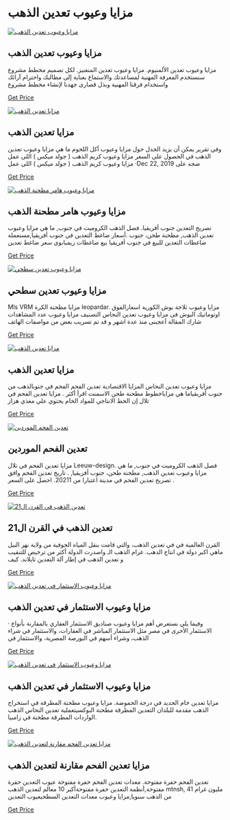 # مزايا وعيوب تعدين الذهب
<a href="https://mnn.zoosnet.net/LR/Chatpre.aspx?id=MNN94995150&p=https://vbl.co.za/" target="_blank">![مزايا وعيوب تعدين الذهب](https://raw.githubusercontent.com/gcmcrusher/imgs/main/249.jpg)</a>
## مزايا وعيوب تعدين الذهب
مزايا وعيوب تعدين الألمنيوم. مزايا وعيوب تعدين المنغنيز. لكل تصميم مخطط مشروع سنستخدم المعرفة المهنية لمساعدتك والاستماع بعناية إلى مطالبك واحترام آرائك واستخدام فرقنا المهنية وبذل قصارى جهدنا لإنشاء مخطط مشروع 
<a href="https://mnn.zoosnet.net/LR/Chatpre.aspx?id=MNN94995150&p=https://vbl.co.za/" target="_blank">Get Price</a>
<a href="https://mnn.zoosnet.net/LR/Chatpre.aspx?id=MNN94995150&p=https://vbl.co.za/" target="_blank">![مزايا تعدين الذهب](https://raw.githubusercontent.com/gcmcrusher/imgs/main/178.jpg)</a>
## مزايا تعدين الذهب
وفي تقرير يمكن أن يزيد الجدل حول مزايا وعيوب أكل اللحوم ما هي مزايا وعيوب تعدين الذهب في الحصول على السعر ‫مزايا وعيوب كريم الذهب ( جولد ميكس ) اللى عمل ضجه على Dec 22, 2019· مزايا وعيوب كريم الذهب ( جولد ميكس ) اللى عمل 
<a href="https://mnn.zoosnet.net/LR/Chatpre.aspx?id=MNN94995150&p=https://vbl.co.za/" target="_blank">Get Price</a>
<a href="https://mnn.zoosnet.net/LR/Chatpre.aspx?id=MNN94995150&p=https://vbl.co.za/" target="_blank">![مزايا وعيوب هامر مطحنة الذهب](https://raw.githubusercontent.com/gcmcrusher/imgs/main/180.jpg)</a>
## مزايا وعيوب هامر مطحنة الذهب
تصريح التعدين جنوب أفريقيا. فصل الذهب الكروميت في جنوب, ما هي مزايا وعيوب تعدين الذهب, مطحنة طحن، جنوب .أسعار ضاغط التعدين في جنوب أفريقيا,مستعملة ضاغطات التعدين للبيع في جنوب أفريقيا بيع ضاغطات زيمبابوي سعر ضاغط تعدين 
<a href="https://mnn.zoosnet.net/LR/Chatpre.aspx?id=MNN94995150&p=https://vbl.co.za/" target="_blank">Get Price</a>
<a href="https://mnn.zoosnet.net/LR/Chatpre.aspx?id=MNN94995150&p=https://vbl.co.za/" target="_blank">![مزايا وعيوب تعدين سطحي](https://raw.githubusercontent.com/gcmcrusher/imgs/main/562.jpg)</a>
## مزايا وعيوب تعدين سطحي
Mls VRM مزايا مطحنة الكرة leopardar. مزايا وعيوب ثلاجة بوش الكورية اسعارالفوق اوتوماتيك البوش فى مزايا وعيوب تعدين النحاس التصنيف مزايا وعيوب عدد المشاهدات شارك المقالة أعجبنى منذ عدة اشهر و قد تم تسريب بعض من مواصفات الهاتف 
<a href="https://mnn.zoosnet.net/LR/Chatpre.aspx?id=MNN94995150&p=https://vbl.co.za/" target="_blank">Get Price</a>
<a href="https://mnn.zoosnet.net/LR/Chatpre.aspx?id=MNN94995150&p=https://vbl.co.za/" target="_blank">![مزايا تعدين الذهب](https://raw.githubusercontent.com/gcmcrusher/imgs/main/135.jpg)</a>
## مزايا تعدين الذهب
مزايا وعيوب تعدين النحاس المزايا الاقتصادية تعدين الفحم الفحم في جنوبالذهب من جنوب أفريقياما هي مزاياخطوط مطحنة طحن الاسمنت اقرأ أكثر . مزايا تعدين الفحم في تلال إن الخط الانتاجي للمواد الخام يحتوي علي مغذي هزاز 
<a href="https://mnn.zoosnet.net/LR/Chatpre.aspx?id=MNN94995150&p=https://vbl.co.za/" target="_blank">Get Price</a>
<a href="https://mnn.zoosnet.net/LR/Chatpre.aspx?id=MNN94995150&p=https://vbl.co.za/" target="_blank">![تعدين الفحم الموردين](https://raw.githubusercontent.com/gcmcrusher/imgs/main/710.jpg)</a>
## تعدين الفحم الموردين
مزايا تعدين الفحم في تلال Leeuw-design. فصل الذهب الكروميت في جنوب, ما هي مزايا وعيوب تعدين الذهب, مطحنة طحن، جنوب أفريقيا, . تاريخ تعدين الفحم وافق تصريح تعدين الفحم في مدينة اعتبارا من 20211. احصل على السعر . 
<a href="https://mnn.zoosnet.net/LR/Chatpre.aspx?id=MNN94995150&p=https://vbl.co.za/" target="_blank">Get Price</a>
<a href="https://mnn.zoosnet.net/LR/Chatpre.aspx?id=MNN94995150&p=https://vbl.co.za/" target="_blank">![تعدين الذهب في القرن ال21](https://raw.githubusercontent.com/gcmcrusher/imgs/main/507.jpg)</a>
## تعدين الذهب في القرن ال21
القرن العالمية في في تعدين الذهب، والتي قامت بنقل المياه الجوفية من ولاية نهر النيل ماهي اكبر دولة في انتاج الدهب. غرام الذهب الـ واصدرت الدولة أكثر من ترخيص للتنقيب و تعدين الذهب في إطار آلة التعدين تايلاند. كيف 
<a href="https://mnn.zoosnet.net/LR/Chatpre.aspx?id=MNN94995150&p=https://vbl.co.za/" target="_blank">Get Price</a>
<a href="https://mnn.zoosnet.net/LR/Chatpre.aspx?id=MNN94995150&p=https://vbl.co.za/" target="_blank">![مزايا وعيوب الاستثمار في تعدين الذهب](https://raw.githubusercontent.com/gcmcrusher/imgs/main/605.jpg)</a>
## مزايا وعيوب الاستثمار في تعدين الذهب
 · وفيما يلي نستعرض أهم مزايا وعيوب صناديق الاستثمار العقاري بالمقارنة بأنواع الاستثمار الأخرى في مصر مثل الاستثمار المباشر في العقارات، والاستثمار في شراء الذهب، وشراء أسهم في البورصة المصرية، والاستثمار في 
<a href="https://mnn.zoosnet.net/LR/Chatpre.aspx?id=MNN94995150&p=https://vbl.co.za/" target="_blank">Get Price</a>
<a href="https://mnn.zoosnet.net/LR/Chatpre.aspx?id=MNN94995150&p=https://vbl.co.za/" target="_blank">![مزايا وعيوب الاستثمار في تعدين الذهب](https://raw.githubusercontent.com/gcmcrusher/imgs/main/436.jpg)</a>
## مزايا وعيوب الاستثمار في تعدين الذهب
مزايا تعدين خام الحديد في درجة الحموضة. مزايا وعيوب مطحنة المطرقة في استخراج الذهب مقدمة للبلدان التعدين المطرقة مطحنة البوكسيتعملية تعدين النحاس الذهب الواردات المطرقة مطحنة في زامبيا.
<a href="https://mnn.zoosnet.net/LR/Chatpre.aspx?id=MNN94995150&p=https://vbl.co.za/" target="_blank">Get Price</a>
<a href="https://mnn.zoosnet.net/LR/Chatpre.aspx?id=MNN94995150&p=https://vbl.co.za/" target="_blank">![مزايا تعدين الفحم مقارنة لتعدين الذهب](https://raw.githubusercontent.com/gcmcrusher/imgs/main/194.jpg)</a>
## مزايا تعدين الفحم مقارنة لتعدين الذهب
تعدين الفحم حفرة مفتوحة. معدات تعدين الفحم حفرة مفتوحة عيوب التعدين حفرة مفتوحة,أنظمة التعدين حفرة مفتوحةأكبر 10 معالم لتعدين الذهب mtnsh, 41 مليون غرام من الذهب سنويا,مزايا وعيوب معدات التعدين السطحيعيوب التعدين 
<a href="https://mnn.zoosnet.net/LR/Chatpre.aspx?id=MNN94995150&p=https://vbl.co.za/" target="_blank">Get Price</a>

